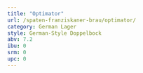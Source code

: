 ```yaml
---
title: "Optimator"
url: /spaten-franziskaner-brau/optimator/
category: German Lager
style: German-Style Doppelbock
abv: 7.2
ibu: 0
srm: 0
upc: 0
---
```


